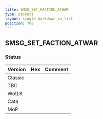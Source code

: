 ```yaml
---
title: SMSG_SET_FACTION_ATWAR
type: packets
layout: single_markdown_in_list
position: 788
---
```


## SMSG_SET_FACTION_ATWAR

### Status

Version    | Hex        | Comment
---------- | ---------- | ---------- 
Classic    |            |
TBC        |            |
WotLK      |            |
Cata       |            |
MoP        |            |
